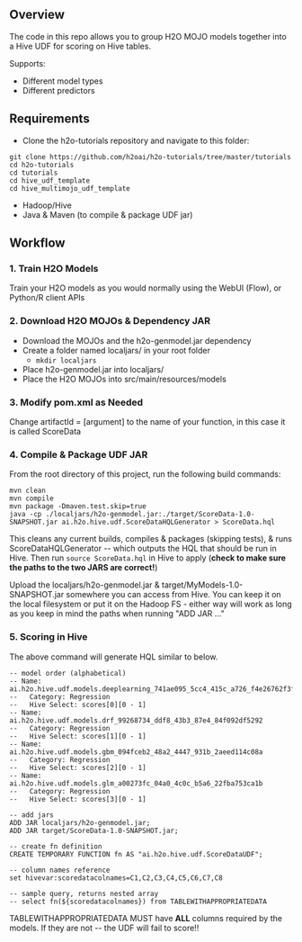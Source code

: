 ## Overview

The code in this repo allows you to group H2O MOJO models together into a Hive UDF for scoring on Hive tables.

Supports:
- Different model types
- Different predictors

## Requirements

- Clone the h2o-tutorials repository and navigate to this folder:
```
git clone https://github.com/h2oai/h2o-tutorials/tree/master/tutorials
cd h2o-tutorials
cd tutorials
cd hive_udf_template
cd hive_multimojo_udf_template
```
- Hadoop/Hive
- Java & Maven (to compile & package UDF jar)

## Workflow

### 1. Train H2O Models
Train your H2O models as you would normally using the WebUI (Flow), or Python/R client APIs

### 2. Download H2O MOJOs & Dependency JAR
- Download the MOJOs and the h2o-genmodel.jar dependency
- Create a folder named localjars/ in your root folder
  - ```mkdir localjars```
- Place h2o-genmodel.jar into localjars/
- Place the H2O MOJOs into src/main/resources/models

### 3. Modify pom.xml as Needed
Change artifactId = [argument] to the name of your function, in this case it is called ScoreData

### 4. Compile & Package UDF JAR
From the root directory of this project, run the following build commands:
```
mvn clean
mvn compile
mvn package -Dmaven.test.skip=true
java -cp ./localjars/h2o-genmodel.jar:./target/ScoreData-1.0-SNAPSHOT.jar ai.h2o.hive.udf.ScoreDataHQLGenerator > ScoreData.hql
```
This cleans any current builds, compiles & packages (skipping tests), & runs ScoreDataHQLGenerator -- which outputs the HQL that should be run in Hive. Then run `source ScoreData.hql` in Hive to apply (**check to make sure the paths to the two JARS are correct!**)

Upload the localjars/h2o-genmodel.jar & target/MyModels-1.0-SNAPSHOT.jar somewhere you can access from Hive. You can keep it on the local filesystem or put it on the Hadoop FS - either way will work as long as you keep in mind the paths when running "ADD JAR ..."

### 5. Scoring in Hive
The above command will generate HQL similar to below.

```
-- model order (alphabetical)
-- Name: ai.h2o.hive.udf.models.deeplearning_741ae095_5cc4_415c_a726_f4e26762f3fa
--   Category: Regression
--   Hive Select: scores[0][0 - 1]
-- Name: ai.h2o.hive.udf.models.drf_99268734_ddf8_43b3_87e4_84f092df5292
--   Category: Regression
--   Hive Select: scores[1][0 - 1]
-- Name: ai.h2o.hive.udf.models.gbm_094fceb2_48a2_4447_931b_2aeed114c08a
--   Category: Regression
--   Hive Select: scores[2][0 - 1]
-- Name: ai.h2o.hive.udf.models.glm_a00273fc_04a0_4c0c_b5a6_22fba753ca1b
--   Category: Regression
--   Hive Select: scores[3][0 - 1]

-- add jars
ADD JAR localjars/h2o-genmodel.jar;
ADD JAR target/ScoreData-1.0-SNAPSHOT.jar;

-- create fn definition
CREATE TEMPORARY FUNCTION fn AS "ai.h2o.hive.udf.ScoreDataUDF";

-- column names reference
set hivevar:scoredatacolnames=C1,C2,C3,C4,C5,C6,C7,C8

-- sample query, returns nested array
-- select fn(${scoredatacolnames}) from TABLEWITHAPPROPRIATEDATA
```

TABLEWITHAPPROPRIATEDATA MUST have **ALL** columns required by the models. If they are not -- the UDF will fail to score!!
